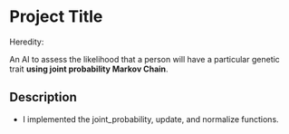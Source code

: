 # Project Title

Heredity:

An AI to assess the likelihood that a person will have a particular genetic trait __using joint probability Markov Chain__.

## Description

* I implemented the joint_probability, update, and normalize functions.

